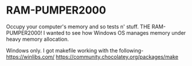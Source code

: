 # RAM-PUMPER2000
Occupy your computer's memory and so tests n' stuff.
THE RAM-PUMPER2000! 
I wanted to see how Windows OS manages memory under heavy memory allocation.

Windows only.
I got makefile working with the following-
https://winlibs.com/
https://community.chocolatey.org/packages/make
